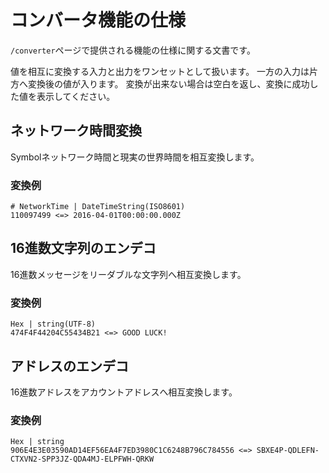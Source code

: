 # コンバータ機能の仕様

`/converter`ページで提供される機能の仕様に関する文書です。

値を相互に変換する入力と出力をワンセットとして扱います。
一方の入力は片方へ変換後の値が入ります。
変換が出来ない場合は空白を返し、変換に成功した値を表示してください。

## ネットワーク時間変換

Symbolネットワーク時間と現実の世界時間を相互変換します。

### 変換例

```
# NetworkTime | DateTimeString(ISO8601)
110097499 <=> 2016-04-01T00:00:00.000Z
```

## 16進数文字列のエンデコ

16進数メッセージをリーダブルな文字列へ相互変換します。

### 変換例

```
Hex | string(UTF-8)
474F4F44204C55434B21 <=> GOOD LUCK!
```

## アドレスのエンデコ

16進数アドレスをアカウントアドレスへ相互変換します。

### 変換例

```
Hex | string
906E4E3E03590AD14EF56EA4F7ED3980C1C6248B796C784556 <=> SBXE4P-QDLEFN-CTXVN2-SPP3JZ-QDA4MJ-ELPFWH-QRKW
```


